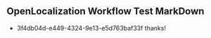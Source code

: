 ## OpenLocalization Workflow Test MarkDown
* 3f4db04d-e449-4324-9e13-e5d763baf33f thanks!

<!--HONumber=Aug16_HO3-->


